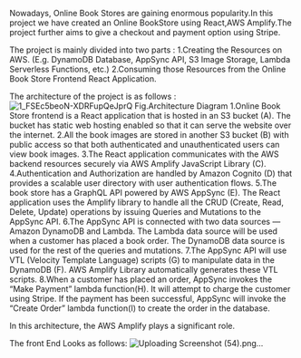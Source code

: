 
Nowadays, Online Book Stores are gaining enormous popularity.In this project we have created an Online BookStore using React,AWS Amplify.The project further aims to give a checkout and payment option using Stripe.

The project is mainly divided into two parts :
1.Creating the Resources on AWS. (E.g. DynamoDB Database, AppSync API, S3 Image Storage, Lambda Serverless Functions, etc.)
2.Consuming those Resources from the Online Book Store Frontend React Application.

The architecture of the project is as follows :
![1_FSEc5beoN-XDRFupQeJprQ](https://user-images.githubusercontent.com/86571685/126894889-429ea3bc-2b3c-4409-9e9a-d5358668c995.png)
                      Fig.Architecture Diagram
1.Online Book Store frontend is a React application that is hosted in an S3 bucket (A). The bucket has static web hosting enabled so that it can serve the website over the internet.
2.All the book images are stored in another S3 bucket (B) with public access so that both authenticated and unauthenticated users can view book images.
3.The React application communicates with the AWS backend resources securely via AWS Amplify JavaScript Library (C).
4.Authentication and Authorization are handled by Amazon Cognito (D) that provides a scalable user directory with user authentication flows.
5.The book store has a GraphQL API powered by AWS AppSync (E). The React application uses the Amplify library to handle all the CRUD (Create, Read, Delete, Update) operations by issuing Queries and Mutations to the AppSync API.
6.The AppSync API is connected with two data sources — Amazon DynamoDB and Lambda. The Lambda data source will be used when a customer has placed a book order. The DynamoDB data source is used for the rest of the queries and mutations.
7.The AppSync API will use VTL (Velocity Template Language) scripts (G) to manipulate data in the DynamoDB (F). AWS Amplify Library automatically generates these VTL scripts.
8.When a customer has placed an order, AppSync invokes the “Make Payment” lambda function(H). It will attempt to charge the customer using Stripe. If the payment has been successful, AppSync will invoke the “Create Order” lambda function(I) to create the order in the database.

In this architecture, the AWS Amplify plays a significant role.

The front End Looks as follows:
![Uploading Screenshot (54).png…]()



